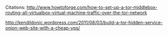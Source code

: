 Citations:
http://www.howtoforge.com/how-to-set-up-a-tor-middlebox-routing-all-virtualbox-virtual-machine-traffic-over-the-tor-network

http://kendildonic.wordpress.com/2011/08/03/build-a-tor-hidden-service-onion-web-site-with-a-cheap-vps/
